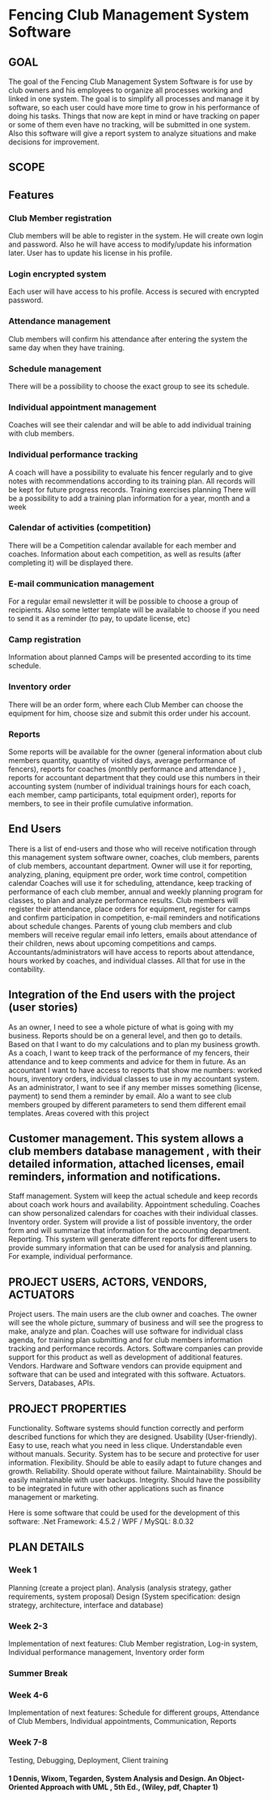 # Fencing Club Management System Software

## GOAL

The goal of the Fencing Club Management System Software is for use by club owners and his employees to organize all processes working and linked in one system. The goal is to simplify all processes and manage it by software, so each user could have more time to grow in his performance of doing his tasks.  Things that now are kept in mind or have tracking on paper or some of them even have no tracking, will be submitted in one system. Also this software will give a report system to analyze situations and make decisions for improvement. 
## SCOPE

## Features

### Club Member registration
Club members will be able to register in the system. He will create own login and password. Also he will have access to modify/update his information later. User has to update his license in his profile.

### Login encrypted system
Each user will have access to his profile. Access is secured with encrypted password.

### Attendance management
Club members will confirm his attendance after entering the system the same day when they have training.

### Schedule management 
There will be a possibility to choose the exact group to see its schedule.

### Individual appointment management
Coaches will see their calendar and will be able to add individual training with club members.

### Individual performance tracking
A coach will have a possibility to evaluate his fencer regularly and to give notes with recommendations according to its training plan. All records will be kept for future progress records.
Training exercises planning
There will be a possibility to add a training plan information for a year, month and a week

### Calendar of activities (competition)
There will be a Competition calendar available for each member and coaches. Information about each competition, as well as results (after completing it) will be displayed there.

### E-mail communication management
For a regular email newsletter it will be possible to choose a group of recipients. Also some letter template will be available to choose if you need to send it as a  reminder (to pay, to update license, etc)

### Camp registration
Information about planned Camps will be presented according to its time schedule. 

### Inventory order 
There will be an order form, where each Club Member can choose the equipment for him, choose size and submit this order under his account.

### Reports
Some reports will be available for the owner (general information about club members quantity, quantity of visited days, average performance of fencers), reports for coaches (monthly performance and attendance ) , reports for accountant department that they could use this numbers in their accounting system (number of individual trainings hours for each coach, each member, camp participants, total equipment order), reports for members, to see in their profile cumulative information.




## End Users

There is a list of end-users and those who will receive notification through this management system software owner, coaches, club members, parents of club members, accountant department.
Owner will use it for reporting, analyzing, planing, equipment pre order, work time control, competition calendar
Coaches will use it for scheduling, attendance, keep tracking of performance of each club  member, annual and weekly planning program for classes, to plan and analyze performance results. 
Club members will register their attendance, place orders for equipment, register for camps and confirm participation in competition, e-mail reminders and notifications about schedule changes.
Parents of young club members and club members will receive regular email info letters, emails about attendance of their children, news about upcoming competitions and camps.
Accountants/administrators will have access to reports about attendance, hours worked by coaches, and individual classes. All that for use in the contability.

## Integration of the End users with the project (user stories)

As an owner, I need to see a whole picture of what is going with my business. Reports should be on a general level, and then go to details. Based on that I want to do my calculations and to plan my business growth.
As a coach, I want to keep track of the performance of my fencers, their attendance and to keep comments and advice for them in future.
As an accountant I want to have access to reports that show me numbers: worked hours, inventory orders, individual classes to use in my accountant system. 
As  an administrator, I want to see if any member misses something (license, payment) to send them a reminder by email. Alo a want to see club members grouped by different parameters to send them different email templates. 
Areas covered with this project

## Customer management. This system allows a club members database management , with their detailed information, attached licenses, email reminders, information and notifications.
Staff management.  System will keep the actual schedule and keep records about coach work hours and availability.
Appointment scheduling. Coaches can show personalized calendars for coaches with their individual classes.
Inventory order.  System will provide a list of possible inventory, the order form and will summarize that information for the accounting department.
 Reporting. This system will generate different reports for different users to provide summary information that can be used for analysis and planning. For example, individual performance.





## PROJECT USERS,  ACTORS, VENDORS, ACTUATORS

Project users. The main users are the club owner and coaches. The owner will see the whole picture, summary of business and will see the progress to make, analyze and plan.  Coaches will use software for individual class agenda, for training plan submitting and for club members information tracking and performance records.
Actors.  Software companies can provide support for this product as well as development of additional features.
Vendors. Hardware and Software vendors can provide equipment and software that can be used and integrated with this software.
Actuators. Servers, Databases, APIs.


## PROJECT PROPERTIES 

Functionality. Software systems should function correctly and perform described functions for which they are designed. 
Usability (User-friendly). Easy to use, reach what you need in less clique. Understandable even without manuals.
Security. System has to be secure and protective for user information.
Flexibility. Should be able to easily adapt to future changes and growth.
Reliability. Should operate without failure.
Maintainability. Should be easily maintainable with user backups.
Integrity. Should have the possibility to be integrated in future with other applications such as finance management or marketing. 

Here is some software that could be used for the development of this software: 
 .Net Framework: 4.5.2 /  WPF / MySQL: 8.0.32 




## PLAN DETAILS 

### Week 1
Planning (create a project plan). 
Analysis (analysis strategy, gather requirements, system proposal)
Design (System specification: design strategy, architecture, interface and database)

### Week 2-3
Implementation of next features:
Club Member registration, Log-in system, Individual performance management, Inventory order form

### Summer Break

###  Week 4-6
Implementation of next features:
Schedule for different groups, Attendance of Club Members, Individual appointments, Communication, Reports

### Week 7-8
Testing, Debugging, Deployment, Client training






####  1 Dennis, Wixom, Tegarden, System Analysis and Design. An Object-Oriented Approach with UML  , 5th Ed., (Wiley, pdf,  Chapter 1)
